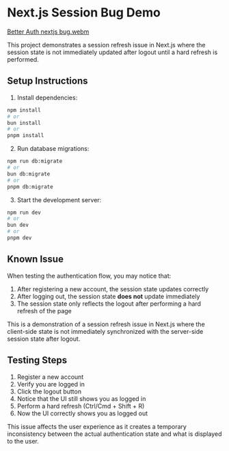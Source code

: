 # Next.js Session Bug Demo
[Better Auth nextjs bug.webm](https://github.com/user-attachments/assets/a249e27b-94a0-49fe-b6d9-fb7f00534e79)

This project demonstrates a session refresh issue in Next.js where the session state is not immediately updated after logout until a hard refresh is performed.

## Setup Instructions

1. Install dependencies:
```bash
npm install
# or
bun install
# or
pnpm install
```

2. Run database migrations:
```bash
npm run db:migrate
# or
bun db:migrate
# or
pnpm db:migrate
```

3. Start the development server:
```bash
npm run dev
# or
bun dev
# or
pnpm dev
```

## Known Issue

When testing the authentication flow, you may notice that:

1. After registering a new account, the session state updates correctly
2. After logging out, the session state **does not** update immediately
3. The session state only reflects the logout after performing a hard refresh of the page

This is a demonstration of a session refresh issue in Next.js where the client-side state is not immediately synchronized with the server-side session state after logout.

## Testing Steps

1. Register a new account
2. Verify you are logged in
3. Click the logout button
4. Notice that the UI still shows you as logged in
5. Perform a hard refresh (Ctrl/Cmd + Shift + R)
6. Now the UI correctly shows you as logged out

This issue affects the user experience as it creates a temporary inconsistency between the actual authentication state and what is displayed to the user.

